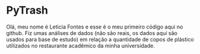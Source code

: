 # PyTrash
Olá, meu nome é Leticia Fontes e esse é o meu primeiro código aqui no github. Fiz umas análises de dados (não são reais, os dados aqui são usados para base de estudo) em relação a quantidade de copos de plástico utilizados no restaurante acadêmico da minha universidade. 
